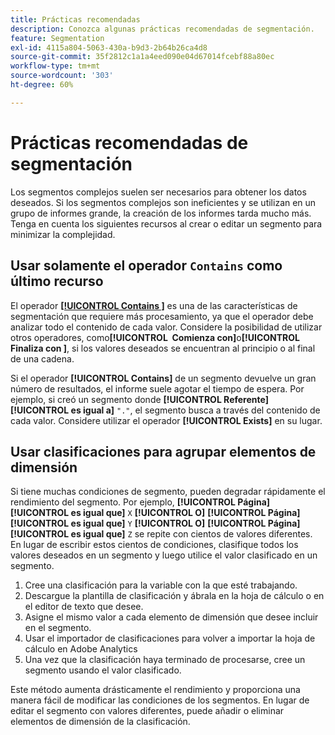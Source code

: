 ```yaml
---
title: Prácticas recomendadas
description: Conozca algunas prácticas recomendadas de segmentación.
feature: Segmentation
exl-id: 4115a804-5063-430a-b9d3-2b64b26ca4d8
source-git-commit: 35f2812c1a1a4eed090e04d67014fcebf88a80ec
workflow-type: tm+mt
source-wordcount: '303'
ht-degree: 60%

---
```


# Prácticas recomendadas de segmentación

Los segmentos complejos suelen ser necesarios para obtener los datos deseados. Si los segmentos complejos son ineficientes y se utilizan en un grupo de informes grande, la creación de los informes tarda mucho más. Tenga en cuenta los siguientes recursos al crear o editar un segmento para minimizar la complejidad.

## Usar solamente el operador `Contains` como último recurso

El operador [**[!UICONTROL Contains &#x200B;]**](/help/components/segmentation/seg-reference/seg-operators.md) es una de las características de segmentación que requiere más procesamiento, ya que el operador debe analizar todo el contenido de cada valor. Considere la posibilidad de utilizar otros operadores, como&#x200B;**[!UICONTROL &#x200B; Comienza con &#x200B;]**&#x200B;o&#x200B;**[!UICONTROL &#x200B; Finaliza con &#x200B;]**, si los valores deseados se encuentran al principio o al final de una cadena.

Si el operador **[!UICONTROL Contains]** de un segmento devuelve un gran número de resultados, el informe suele agotar el tiempo de espera. Por ejemplo, si creó un segmento donde **[!UICONTROL Referente]** **[!UICONTROL es igual a]** `"."`, el segmento busca a través del contenido de cada valor. Considere utilizar el operador **[!UICONTROL Exists]** en su lugar.

## Usar clasificaciones para agrupar elementos de dimensión

Si tiene muchas condiciones de segmento, pueden degradar rápidamente el rendimiento del segmento. Por ejemplo, **[!UICONTROL Página]** **[!UICONTROL es igual que]** `X` **[!UICONTROL O]** **[!UICONTROL Página]** **[!UICONTROL es igual que]** `Y` **[!UICONTROL O]** **[!UICONTROL Página]** **[!UICONTROL es igual que]** `Z` se repite con cientos de valores diferentes. En lugar de escribir estos cientos de condiciones, clasifique todos los valores deseados en un segmento y luego utilice el valor clasificado en un segmento.

1. Cree una clasificación para la variable con la que esté trabajando.
2. Descargue la plantilla de clasificación y ábrala en la hoja de cálculo o en el editor de texto que desee.
3. Asigne el mismo valor a cada elemento de dimensión que desee incluir en el segmento.
4. Usar el importador de clasificaciones para volver a importar la hoja de cálculo en Adobe Analytics
5. Una vez que la clasificación haya terminado de procesarse, cree un segmento usando el valor clasificado.

Este método aumenta drásticamente el rendimiento y proporciona una manera fácil de modificar las condiciones de los segmentos. En lugar de editar el segmento con valores diferentes, puede añadir o eliminar elementos de dimensión de la clasificación.
